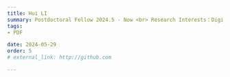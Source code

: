 ```yaml
---
title: Hui LI  
summary: Postdoctoral Fellow 2024.5 - Now <br> Research Interests：Digital Worker <br> Ph.D (Xi'an Jiaotong-Liverpool University)
tags:
- PDF

date: 2024-05-29
order: 5
# external_link: http://github.com

---
```

